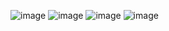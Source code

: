 ![image](https://user-images.githubusercontent.com/33375292/188321440-7a0b89ed-cf41-4c41-bd91-f02bf5c625e1.png)
![image](https://user-images.githubusercontent.com/33375292/188321466-e1143f41-637a-478c-a07a-098cbf42a6b8.png)
![image](https://user-images.githubusercontent.com/33375292/188321486-47106351-41fd-4d3e-9258-afc08ae2d0b9.png)
![image](https://user-images.githubusercontent.com/33375292/188321493-d28861b7-64d1-4155-9eec-d03ecf16af43.png)
